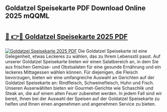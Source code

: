 ## Goldatzel Speisekarte PDF Download Online 2025 mQQML

# <h2><a href="http://gcc77g1.nevu.top/?p=Goldatzel+Speisekarte">🔗 👉🔴 Goldatzel Speisekarte 2025 PDF</a></h2>

[![Goldatzel Speisekarte 2025 PDF](https://i.imgur.com/dBaPXMq.png)](http://gcc77g1.nevu.top/?p=Goldatzel+Speisekarte)
Die Goldatzel Speisekarte ist eine Gelegenheit, etwas Leckeres zu wählen, das zu Ihrem Lebensstil passt. Auf unserer Goldatzel Speisekarte bieten wir einen Salatbereich an, in dem Sie aus frischen Gemüse- und Obstsalaten für eine gesunde Ernährung und ein leckeres Mittagessen wählen können. Für diejenigen, die Fleisch bevorzugen, bieten wir eine umfangreiche Auswahl an Gerichten auf der Goldatzel Speisekarte an: Rindfleisch, Schweinefleisch, Huhn und Fisch. Unseren Auserwählten bieten wir Gourmet-Gerichte wie Schaschlik und Steak an, die auf einem alten Feuer zubereitet werden. In jedem Fall sind wir bereit, Ihnen bei der Auswahl der Speisen auf der Goldatzel Speisekarte zu helfen und Ihnen einen angenehmen und angenehmen Service zu bieten.
